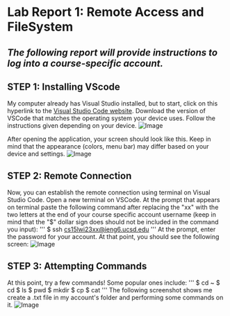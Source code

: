 # **Lab Report 1: Remote Access and FileSystem**
## *The following report will provide instructions to log into a course-specific account.*

## **STEP 1: Installing VScode**
My computer already has Visual Studio installed, but to start, click on this hyperlink to the [Visual Studio Code website](https://code.visualstudio.com/). Download the version of VSCode that matches the operating system your device uses. Follow the instructions given depending on your device.
![Image](vscodeSite.jpg)

After opening the application, your screen should look like this. Keep in mind that the appearance (colors, menu bar) may differ based on your device and settings. 
![Image](vscode.jpg)

## **STEP 2: Remote Connection**
Now, you can establish the remote connection using terminal on Visual Studio Code. Open a new terminal on VSCode. At the prompt that appears on terminal paste the following command after replacing the "xx" with the two letters at the end of your course specific account username (keep in mind that the "$" dollar sign does should not be included in the command you input):
'''
$ ssh cs15lwi23xx@ieng6.ucsd.edu
'''
At the prompt, enter the password for your account. At that point, you should see the following screen:
![Image](remoteConnection.jpg)

## **STEP 3: Attempting Commands**
At this point, try a few commands! Some popular ones include:
'''
$ cd ~ 
$ cd
$ ls
$ pwd
$ mkdir
$ cp
$ cat
'''
The following screenshot shows me create a .txt file in my account's folder and performing some commands on it. 
![Image](commands.jpg)
